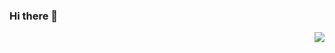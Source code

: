 ### Hi there 👋
<img align="right" src="https://github-readme-stats.vercel.app/api?username=dice246&show_icons=true&icon_color=0366d6&text_color=24292e&bg_color=ffffff&hide_title=true" />


<!--
**dice246/dice246** is a ✨ _special_ ✨ repository because its `README.md` (this file) appears on your GitHub profile.

Here are some ideas to get you started:

- 🔭 I’m currently working on ...
- 🌱 I’m currently learning ...
- 👯 I’m looking to collaborate on ...
- 🤔 I’m looking for help with ...
- 💬 Ask me about ...
- 📫 How to reach me: ...
- 😄 Pronouns: ...
- ⚡ Fun fact: ...
-->
